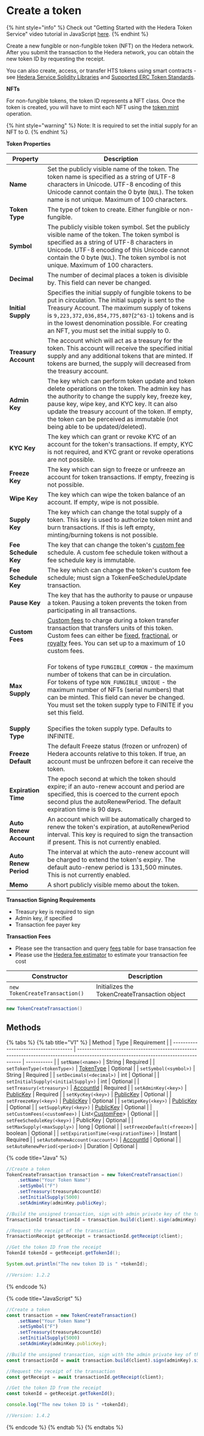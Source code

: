 # Create a token

{% hint style="info" %}
Check out "Getting Started with the Hedera Token Service" video tutorial in JavaScript [here](https://youtu.be/lp3mwdYEZEk).
{% endhint %}

Create a new fungible or non-fungible token (NFT) on the Hedera network. After you submit the transaction to the Hedera network, you can obtain the new token ID by requesting the receipt.

You can also create, access, or transfer HTS tokens using smart contracts - see [Hedera Service Solidity Libraries](https://docs.hedera.com/guides/docs/sdks/smart-contracts/hedera-service-solidity-libraries) and [Supported ERC Token Standards](https://docs.hedera.com/guides/core-concepts/smart-contracts/supported-erc-token-standards).

**NFTs**

For non-fungible tokens, the token ID represents a NFT class. Once the token is created, you will have to mint each NFT using the [token mint](../../../sdks/token-service/mint-a-token.md) operation.

{% hint style="warning" %}
Note: It is required to set the initial supply for an NFT to 0.
{% endhint %}

**Token Properties**

| Property               | Description                                                                                                                                                                                                                                                                                                                                                                                                                                 |
| ---------------------- | ------------------------------------------------------------------------------------------------------------------------------------------------------------------------------------------------------------------------------------------------------------------------------------------------------------------------------------------------------------------------------------------------------------------------------------------- |
| **Name**               | Set the publicly visible name of the token. The token name is specified as a string of UTF-8 characters in Unicode. UTF-8 encoding of this Unicode cannot contain the 0 byte (`NUL`). The token name is not unique. Maximum of 100 characters.                                                                                                                                                                                              |
| **Token Type**         | The type of token to create. Either fungible or non-fungible.                                                                                                                                                                                                                                                                                                                                                                               |
| **Symbol**             | The publicly visible token symbol. Set the publicly visible name of the token. The token symbol is specified as a string of UTF-8 characters in Unicode. UTF-8 encoding of this Unicode cannot contain the 0 byte (`NUL`). The token symbol is not unique. Maximum of 100 characters.                                                                                                                                                       |
| **Decimal**            | The number of decimal places a token is divisible by. This field can never be changed.                                                                                                                                                                                                                                                                                                                                                      |
| **Initial Supply**     | Specifies the initial supply of fungible tokens to be put in circulation. The initial supply is sent to the Treasury Account. The maximum supply of tokens is `9,223,372,036,854,775,807`(`2^63-1`) tokens and is in the lowest denomination possible. For creating an NFT, you must set the initial supply to 0.                                                                                                                           |
| **Treasury Account**   | The account which will act as a treasury for the token. This account will receive the specified initial supply and any additional tokens that are minted. If tokens are burned, the supply will decreased from the treasury account.                                                                                                                                                                                                        |
| **Admin Key**          | The key which can perform token update and token delete operations on the token. The admin key has the authority to change the supply key, freeze key, pause key, wipe key, and KYC key. It can also update the treasury account of the token. If empty, the token can be perceived as immutable (not being able to be updated/deleted).                                                                                                    |
| **KYC Key**            | The key which can grant or revoke KYC of an account for the token's transactions. If empty, KYC is not required, and KYC grant or revoke operations are not possible.                                                                                                                                                                                                                                                                       |
| **Freeze Key**         | The key which can sign to freeze or unfreeze an account for token transactions. If empty, freezing is not possible.                                                                                                                                                                                                                                                                                                                         |
| **Wipe Key**           | The key which can wipe the token balance of an account. If empty, wipe is not possible.                                                                                                                                                                                                                                                                                                                                                     |
| **Supply Key**         | The key which can change the total supply of a token. This key is used to authorize token mint and burn transactions. If this is left empty, minting/burning tokens is not possible.                                                                                                                                                                                                                                                        |
| **Fee Schedule Key**   | The key that can change the token's [custom fee](../../../sdks/readme-1/custom-token-fees.md) schedule. A custom fee schedule token without a fee schedule key is immutable.                                                                                                                                                                                                                                                                |
| **Fee Schedule Key**   | The key which can change the token's custom fee schedule; must sign a TokenFeeScheduleUpdate transaction.                                                                                                                                                                                                                                                                                                                                   |
| **Pause Key**          | The key that has the authority to pause or unpause a token. Pausing a token prevents the token from participating in all transactions.                                                                                                                                                                                                                                                                                                      |
| **Custom Fees**        | [Custom fees](../../../sdks/readme-1/custom-token-fees.md) to charge during a token transfer transaction that transfers units of this token. Custom fees can either be [fixed](../../../sdks/readme-1/custom-token-fees.md#fixed-fee), [fractional](../../../sdks/readme-1/custom-token-fees.md#fractional-fee), or [royalty](../../../sdks/readme-1/custom-token-fees.md#royalty-fee) fees. You can set up to a maximum of 10 custom fees. |
| **Max Supply**         | <p>For tokens of type <code>FUNGIBLE_COMMON</code> - the maximum number of tokens that can be in circulation.<br>For tokens of type <code>NON_FUNGIBLE_UNIQUE</code> - the maximum number of NFTs (serial numbers) that can be minted. This field can never be changed.<br>You must set the token supply type to FINITE if you set this field.</p>                                                                                          |
| **Supply Type**        | Specifies the token supply type. Defaults to INFINITE.                                                                                                                                                                                                                                                                                                                                                                                      |
| **Freeze Default**     | The default Freeze status (frozen or unfrozen) of Hedera accounts relative to this token. If true, an account must be unfrozen before it can receive the token.                                                                                                                                                                                                                                                                             |
| **Expiration Time**    | The epoch second at which the token should expire; if an auto-renew account and period are specified, this is coerced to the current epoch second plus the autoRenewPeriod. The default expiration time is 90 days.                                                                                                                                                                                                                         |
| **Auto Renew Account** | An account which will be automatically charged to renew the token's expiration, at autoRenewPeriod interval. This key is required to sign the transaction if present. This is not currently enabled.                                                                                                                                                                                                                                        |
| **Auto Renew Period**  | The interval at which the auto-renew account will be charged to extend the token's expiry. The default auto-renew period is 131,500 minutes. This is not currently enabled.                                                                                                                                                                                                                                                                 |
| **Memo**               | A short publicly visible memo about the token.                                                                                                                                                                                                                                                                                                                                                                                              |

**Transaction Signing Requirements**

* Treasury key is required to sign
* Admin key, if specified
* Transaction fee payer key

**Transaction Fees**

* Please see the transaction and query [fees](../../../../networks/mainnet/fees/#transaction-and-query-fees) table for base transaction fee
* Please use the [Hedera fee estimator](https://hedera.com/fees) to estimate your transaction fee cost

| Constructor                    | Description                                   |
| ------------------------------ | --------------------------------------------- |
| `new TokenCreateTransaction()` | Initializes the TokenCreateTransaction object |

```java
new TokenCreateTransaction()
```

## Methods

{% tabs %}
{% tab title="V1" %}
| Method                                | Type                                                                                                                                  | Requirement |
| ------------------------------------- | ------------------------------------------------------------------------------------------------------------------------------------- | ----------- |
| `setName(<name>)`                     | String                                                                                                                                | Required    |
| `setTokenType(<tokenType>)`           | [TokenType](../../../sdks/readme-1/token-types.md)                                                                                    | Optional    |
| `setSymbol(<symbol>)`                 | String                                                                                                                                | Required    |
| `setDecimals(<decimal>)`              | int                                                                                                                                   | Optional    |
| `setInitialSupply(<initialSupply>)`   | int                                                                                                                                   | Optional    |
| `setTreasury(<treasury>)`             | [AccountId](../specialized-types.md#accountid)                                                                                        | Required    |
| `setAdminKey(<key>)`                  | [PublicKey](../../../sdks/keys/generate-a-new-key-pair.md)                                                                            | Required    |
| `setKycKey(<key>)`                    | [PublicKey](../../../sdks/keys/generate-a-new-key-pair.md)                                                                            | Optional    |
| `setFreezeKey(<key>)`                 | [PublicKey](../../../sdks/keys/generate-a-new-key-pair.md)                                                                            | Optional    |
| `setWipeKey(<key>)`                   | [PublicKey](../../../sdks/keys/generate-a-new-key-pair.md)                                                                            | Optional    |
| `setSupplyKey(<key>)`                 | [PublicKey](../../../sdks/keys/generate-a-new-key-pair.md)                                                                            | Optional    |
| `setCustomFees(<customFee>)`          | List<[CustomFee](https://github.com/theekrystallee/hedera-style-guide/blob/sdk-v1/deprecated/sdks/tokens/broken-reference/README.md)> | Optional    |
| `setFeeScheduleKey(<key>)`            | PublicKey                                                                                                                             | Optional    |
| `setMaxSupply(<maxSupply>)`           | long                                                                                                                                  | Optional    |
| `setFreezeDefault(<freeze>`)          | boolean                                                                                                                               | Optional    |
| `setExpirationTime(<expirationTime>)` | Instant                                                                                                                               | Required    |
| `setAutoRenewAccount(<account>)`      | [AccountId](../specialized-types.md#accountid)                                                                                        | Optional    |
| `setAutoRenewPeriod(<period>)`        | Duration                                                                                                                              | Optional    |

{% code title="Java" %}
```java
//Create a token
TokenCreateTransaction transaction = new TokenCreateTransaction()
    .setName("Your Token Name")
    .setSymbol("F")
    .setTreasury(treasuryAccountId)
    .setInitialSupply(5000)
    .setAdminKey(adminKey.publicKey);

//Build the unsigned transaction, sign with admin private key of the token, sign with the token treasury private key, submit the transaction to a Hedera network
TransactionId transactionId = transaction.build(client).sign(adminKey).sign(treasuryKey).execute(client);

//Request the receipt of the transaction
TransactionReceipt getReceipt = transactionId.getReceipt(client);

//Get the token ID from the receipt
TokenId tokenId = getReceipt.getTokenId();

System.out.println("The new token ID is " +tokenId);

//Version: 1.2.2
```
{% endcode %}

{% code title="JavaScript" %}
```javascript
//Create a token
const transaction = new TokenCreateTransaction()
    .setName("Your Token Name")
    .setSymbol("F")
    .setTreasury(treasuryAccountId)
    .setInitialSupply(5000)
    .setAdminKey(adminKey.publicKey);

//Build the unsigned transaction, sign with the admin private key of the token, sign with the token treasury private key, submit the transaction to a Hedera network
const transactionId = await transaction.build(client).sign(adminKey).sign(treasuryKey).execute(client);

//Request the receipt of the transaction
const getReceipt = await transactionId.getReceipt(client);

//Get the token ID from the receipt
const tokenId = getReceipt.getTokenId();

console.log("The new token ID is " +tokenId);

//Version: 1.4.2
```
{% endcode %}
{% endtab %}
{% endtabs %}
